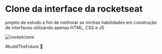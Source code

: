 # Clone da interface da rocketseat
 projeto de estudo a fim de melhorar as minhas habilidades em construção de interfaces utilizando apenas HTML, CSS e JS
 
 ![rocketclone](https://user-images.githubusercontent.com/51973430/134596819-36065880-f3f9-4658-8958-cd4fdd5603e4.png)
 
 #buildTheFuture 🚀

